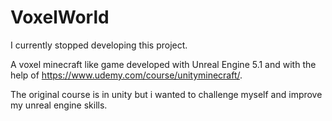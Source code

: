 # VoxelWorld

 I currently stopped developing this project.

 A voxel minecraft like game developed with Unreal Engine 5.1 and with the help of https://www.udemy.com/course/unityminecraft/.
 
 The original course is in unity but i wanted to challenge myself and improve my unreal engine skills.
